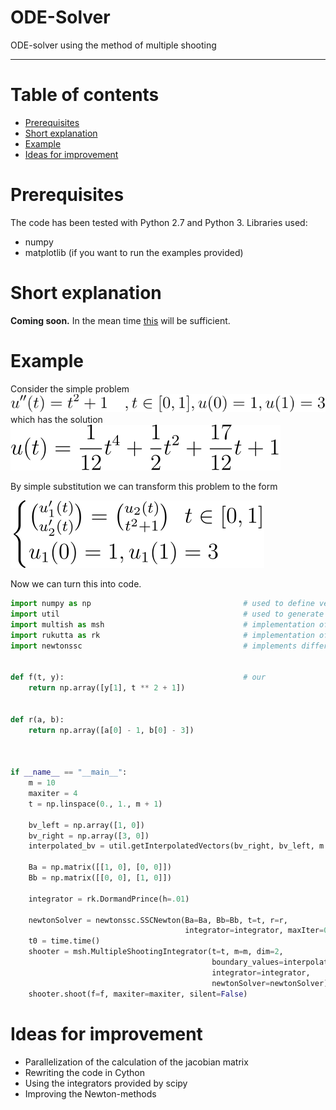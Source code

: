 # ODE-Solver

ODE-solver using the method of multiple shooting

---


Table of contents
=================

<!--ts-->
   * [Prerequisites](#prerequisites)
   * [Short explanation](#short-explanation)
   * [Example](#example)
   * [Ideas for improvement](#ideas-for-improvement)
<!--te-->

Prerequisites
=====

The code has been tested with Python 2.7 and Python 3.
Libraries used:
* numpy
* matplotlib (if you want to run the examples provided)

Short explanation
=====
**Coming soon.** In the mean time [this](https://en.wikipedia.org/wiki/Direct_multiple_shooting_method) will be sufficient.


Example
=====
Consider the simple problem ![](./doc/bvp_poly.svg) which has the solution 
![](./doc/sol_poly.svg)

By simple substitution we can transform this problem to the form 


![](./doc/transformed_poly.svg)


Now we can turn this into code.

```python
import numpy as np  								# used to define vectors
import util											# used to generate initial values at each interval
import multish as msh  								# implementation of the multiple shooting algorithm
import rukutta as rk                                # implementation of explicit Runge-Kutta methods
import newtonssc									# implements different newton methods


def f(t, y):										# our  
    return np.array([y[1], t ** 2 + 1])


def r(a, b):
    return np.array([a[0] - 1, b[0] - 3])



if __name__ == "__main__":
    m = 10
    maxiter = 4
    t = np.linspace(0., 1., m + 1)

    bv_left = np.array([1, 0])
    bv_right = np.array([3, 0])
    interpolated_bv = util.getInterpolatedVectors(bv_right, bv_left, m + 1)

    Ba = np.matrix([[1, 0], [0, 0]])
    Bb = np.matrix([[0, 0], [1, 0]])

    integrator = rk.DormandPrince(h=.01)

    newtonSolver = newtonssc.SSCNewton(Ba=Ba, Bb=Bb, t=t, r=r,
                                       integrator=integrator, maxIter=0)
    t0 = time.time()
    shooter = msh.MultipleShootingIntegrator(t=t, m=m, dim=2,
                                             boundary_values=interpolated_bv,
                                             integrator=integrator,
                                             newtonSolver=newtonSolver)
    shooter.shoot(f=f, maxiter=maxiter, silent=False)


```
Ideas for improvement
=====
* Parallelization of the calculation of the jacobian matrix <math> ∇F(s(k)) </math>
* Rewriting the code in Cython
* Using the integrators provided by scipy
* Improving the Newton-methods

